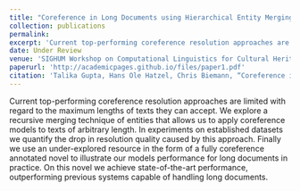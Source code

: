 ```yaml
---
title: "Coreference in Long Documents using Hierarchical Entity Merging"
collection: publications
permalink:
excerpt: 'Current top-performing coreference resolution approaches are limited with regard to the maximum lengths of texts they can accept. We explore a recursive merging technique of entities that allows us to apply coreference models to texts of arbitrary length. In experiments on established datasets we quantify the drop in resolution quality caused by this approach. Finally we use an under-explored resource in the form of a fully coreference annotated novel to illustrate our models performance for long documents in practice. On this novel we achieve state-of-the-art performance, outperforming previous systems capable of handling long documents.'
date: Under Review
venue: 'SIGHUM Workshop on Computational Linguistics for Cultural Heritage, Social Sciences, Humanities and Literature (LaTeCH-CLfL), 2024.'
paperurl: 'http://academicpages.github.io/files/paper1.pdf'
citation: 'Talika Gupta, Hans Ole Hatzel, Chris Biemann, “Coreference in Long Documents using Hierarchical Entity Merging”, SIGHUM Workshop on Computational Linguistics for Cultural Heritage, Social Sciences, Humanities and Literature (LaTeCH-CLfL), 2024.'
---
```

Current top-performing coreference resolution approaches are limited with regard to the maximum lengths of texts they can accept. We explore a recursive merging technique of entities that allows us to apply coreference models to texts of arbitrary length. In experiments on established datasets we quantify the drop in resolution quality caused by this approach. Finally we use an under-explored resource in the form of a fully coreference annotated novel to illustrate our models performance for long documents in practice. On this novel we achieve state-of-the-art performance, outperforming previous systems capable of handling long documents.

